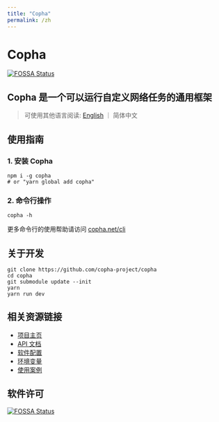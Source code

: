 ```yaml
---
title: "Copha"
permalink: /zh
---
```



# Copha
[![FOSSA Status](https://app.fossa.com/api/projects/git%2Bgithub.com%2Fcopha-project%2Fcopha.svg?type=shield)](https://app.fossa.com/projects/git%2Bgithub.com%2Fcopha-project%2Fcopha?ref=badge_shield)

## Copha 是一个可以运行自定义网络任务的通用框架

> 可使用其他语言阅读: [English](../) ｜ 简体中文

## 使用指南
### 1. 安装 Copha
```
npm i -g copha
# or "yarn global add copha"
```

### 2. 命令行操作
```
copha -h
```
更多命令行的使用帮助请访问 [copha.net/cli](./cli)

## 关于开发

```
git clone https://github.com/copha-project/copha
cd copha
git submodule update --init
yarn
yarn run dev
```

## 相关资源链接
* [项目主页](https://copha.net)
* [API 文档](./api)
* [软件配置](./configure)
* [环境变量](./env)
* [使用案例](./example)


## 软件许可
[![FOSSA Status](https://app.fossa.com/api/projects/git%2Bgithub.com%2Fcopha-project%2Fcopha.svg?type=large)](https://app.fossa.com/projects/git%2Bgithub.com%2Fcopha-project%2Fcopha?ref=badge_large)
